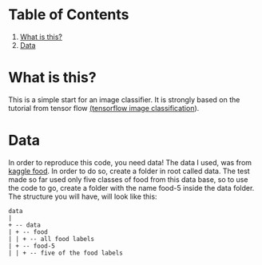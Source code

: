 
# Table of Contents

1.  [What is this?](#org3c25991)
2.  [Data](#org074f653)



<a id="org3c25991"></a>

# What is this?

This is a simple start for an image classifier. It is strongly based on the tutorial from tensor flow [(tensorflow image classification](https:https://www.tensorflow.org/lite/models/image_classification/overview)).


<a id="org074f653"></a>

# Data

In order to reproduce this code, you need data!
The data I used, was from [kaggle food](https:https://www.kaggle.com/kmader/food41). In order to do so, create a folder in root called data.
The test made so far used only five classes of food from this data base, so to use the code to go, create a folder with the name food-5 inside the data folder.
The structure you will have, will look like this:

    data
    | 
    + -- data
    | + -- food
    | | + -- all food labels
    | + -- food-5
    | | + -- five of the food labels

